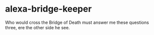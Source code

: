 # alexa-bridge-keeper
Who would cross the Bridge of Death must answer me these questions three, ere the other side he see.
